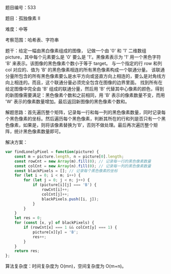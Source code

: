 题目编号：533

题目：孤独像素 II

难度：中等

考察范围：哈希表、字符串

题干：给定一幅由黑白像素组成的图像， 记做一个由 '0' 和 '1' 二维数组 picture，其中每个元素要么是 '0' 要么是 '1'。黑像素表示为 '1' 用一个黑色字符 'B' 来表示。该图像的黑色像素个数小于等于 target。 与一个指定的行 row 和列 col 对应的、值为 'B' 的黑色像素相连的所有黑色像素构成一个联通分量。 该联通分量所包含的所有黑色像素要么是水平方向或竖直方向上相连的，要么是对角线方向上相连的。而且，这个联通分量必须完全包含在图像的边界里面。 找到所有在给定图像中完全由 'B' 组成的联通分量，然后用 'B' 代替其中心像素的颜色，得到的新图像需要满足：黑色像素个数和之前相同，用 'B' 表示的像素数量不变，而用 'W' 表示的像素数量增加。最后返回新图像的黑色像素个数和。

解题思路：首先遍历整个矩阵，记录每一行和每一列的黑色像素数量，同时记录每个黑色像素的坐标。然后遍历每个黑色像素，判断其所在的行和列是否只有一个黑色像素，如果是，则将该像素替换为'B'，否则不做处理。最后再次遍历整个矩阵，统计黑色像素数量即可。

解决方案：

```javascript
var findLonelyPixel = function(picture) {
    const m = picture.length, n = picture[0].length;
    const rowCnt = new Array(m).fill(0); // 记录每一行的黑色像素数量
    const colCnt = new Array(n).fill(0); // 记录每一列的黑色像素数量
    const blackPixels = []; // 记录每个黑色像素的坐标
    for (let i = 0; i < m; i++) {
        for (let j = 0; j < n; j++) {
            if (picture[i][j] === 'B') {
                rowCnt[i]++;
                colCnt[j]++;
                blackPixels.push([i, j]);
            }
        }
    }
    let res = 0;
    for (const [x, y] of blackPixels) {
        if (rowCnt[x] === 1 && colCnt[y] === 1) {
            picture[x][y] = 'B';
            res++;
        }
    }
    return res;
};
```

算法复杂度：时间复杂度为 O(mn)，空间复杂度为 O(m+n)。